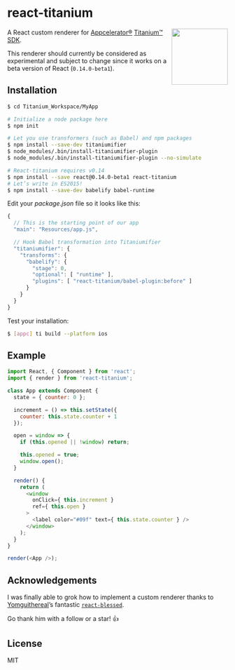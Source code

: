 react-titanium
==============

<img
  align="right" width="128" height="128"
  src="https://raw.githubusercontent.com/yuchi/react-titanium/master/logo.png">

A React custom renderer for [Appcelerator®][appc] [Titanium™ SDK][tisdk].

[appc]: https://www.appcelerator.com/
[tisdk]: http://www.appcelerator.org/#titanium

This renderer should currently be considered as experimental and subject to
change since it works on a beta version of React (`0.14.0-beta1`).

Installation
------------

```bash
$ cd Titanium_Workspace/MyApp

# Initialize a node package here
$ npm init

# Let you use transformers (such as Babel) and npm packages
$ npm install --save-dev titaniumifier
$ node_modules/.bin/install-titaniumifier-plugin
$ node_modules/.bin/install-titaniumifier-plugin --no-simulate

# React-titanium requires v0.14
$ npm install --save react@0.14.0-beta1 react-titanium
# Let’s write in ES2015!
$ npm install --save-dev babelify babel-runtime
```

Edit your *package.json* file so it looks like this:

```js
{
  // This is the starting point of our app
  "main": "Resources/app.js",

  // Hook Babel transformation into Titaniumifier
  "titaniumifier": {
    "transforms": {
      "babelify": {
        "stage": 0,
        "optional": [ "runtime" ],
        "plugins": [ "react-titanium/babel-plugin:before" ]
      }
    }
  }
}
```

Test your installation:

```bash
$ [appc] ti build --platform ios
```

Example
-------

```js
import React, { Component } from 'react';
import { render } from 'react-titanium';

class App extends Component {
  state = { counter: 0 };

  increment = () => this.setState({
    counter: this.state.counter + 1
  });

  open = window => {
    if (this.opened || !window) return;

    this.opened = true;
    window.open();
  }

  render() {
    return (
      <window
        onClick={ this.increment }
        ref={ this.open }
      >
        <label color="#09f" text={ this.state.counter } />
      </window>
    );
  }
}

render(<App />);
```

Acknowledgements
----------------

I was finally able to grok how to implement a custom renderer thanks to
[Yomguithereal][Yomguithereal]’s fantastic [`react-blessed`][react-blessed].

Go thank him with a follow or a star! :+1:

[Yomguithereal]: https://github.com/Yomguithereal
[react-blessed]: https://github.com/Yomguithereal/react-blessed

License
-------

MIT
